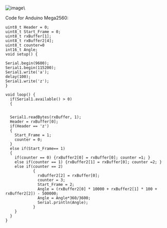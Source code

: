 ![image](https://github.com/feeTeamKha/Compass_V2/assets/110970367/734743f4-641f-48c9-9b6b-32707710b125)\

Code for Anduino Mega2560:

    uint8_t Header = 0;
    uint8_t Start_Frame = 0;
    uint8_t rxBuffer[1];
    uint8_t rxBuffer2[4];
    uint8_t counter=0
    int16_t Angle;
    void setup() {
    
    Serial.begin(9600);
    Serial1.begin(115200);
    Serial1.write('a');
    delay(100);
    Serial1.write('z');
    }
    
    void loop() {
      if(Serial1.available() > 0)
      {


      Serial1.readBytes(rxBuffer, 1);
      Header = rxBuffer[0];
      if(Header == 'z')
      {
        Start_Frame = 1;
        counter = 0;
      }
      else if(Start_Frame== 1)
      {
        if(counter == 0) {rxBuffer2[0] = rxBuffer[0]; counter =1; }
        else if(counter == 1) {rxBuffer2[1] = rxBuffer[0]; counter =2; }
        else if(counter == 2) 
                {
                  rxBuffer2[2] = rxBuffer[0]; 
                  counter = 3; 
                  Start_Frame = 2; 
                  Angle = (rxBuffer2[0] * 10000 + rxBuffer2[1] * 100 + rxBuffer2[2]) - 500000;
                  Angle = Angle*360/3600;
                  Serial.println(Angle);
                }
        }
      }
    }
